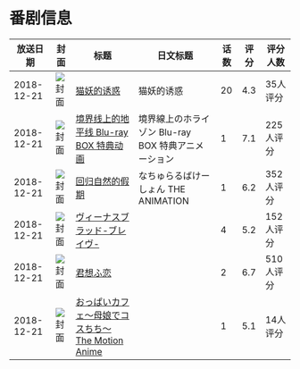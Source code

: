 # 番剧信息

|放送日期|封面|标题|日文标题|话数|评分|评分人数|
|---|---|---|---|---|---|---|
|2018-12-21|![封面](https://lain.bgm.tv/pic/cover/c/f3/77/257684_P33Rr.jpg)|[猫妖的诱惑](https://bangumi.tv/subject/257684)|猫妖的诱惑|20|4.3|35人评分|
|2018-12-21|![封面](https://lain.bgm.tv/pic/cover/c/9c/14/259874_JYjYg.jpg)|[境界线上的地平线 Blu-ray BOX 特典动画](https://bangumi.tv/subject/259874)|境界線上のホライゾン Blu-ray BOX 特典アニメーション|1|7.1|225人评分|
|2018-12-21|![封面](https://bangumi.tv/img/no_icon_subject.png)|[回归自然的假期](https://bangumi.tv/subject/262369)|なちゅらるばけーしょん THE ANIMATION|1|6.2|352人评分|
|2018-12-21|![封面](https://bangumi.tv/img/no_icon_subject.png)|[ヴィーナスブラッド-ブレイヴ-](https://bangumi.tv/subject/265519)||4|5.2|152人评分|
|2018-12-21|![封面](https://bangumi.tv/img/no_icon_subject.png)|[君想ふ恋](https://bangumi.tv/subject/265520)||2|6.7|510人评分|
|2018-12-21|![封面](https://bangumi.tv/img/no_icon_subject.png)|[おっぱいカフェ～母娘でコスちち～ The Motion Anime](https://bangumi.tv/subject/316483)||1|5.1|14人评分|
